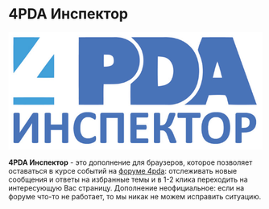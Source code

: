 # 4PDA Инспектор

![LOGO](img/header.jpg)

**4PDA Инспектор** - это дополнение для браузеров, которое позволяет оставаться в курсе событий на [форуме 4pda](https://4pda.to/forum/index.php): отслеживать новые сообщения и ответы на избранные темы и в 1-2 клика переходить на интересующую Вас страницу.
Дополнение неофициальное: если на форуме что-то не работает, то мы никак не можем исправить ситуацию.